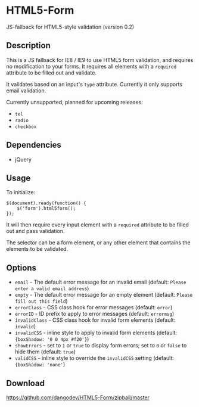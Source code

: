HTML5-Form
==========

JS-fallback for HTML5-style validation (version 0.2)

Description
-----------
This is a JS fallback for IE8 / IE9 to use HTML5 form validation, and requires no modification to your forms. It requires all elements with a `required` attribute to be filled out and validate.

It validates based on an input's `type` attribute. Currently it only supports email validation.

Currently unsupported, planned for upcoming releases:
* `tel`
* `radio`
* `checkbox`


Dependencies
------------
- jQuery


Usage
-----
To initialize:

	$(document).ready(function() {
		$('form').html5form();
	});

It will then require every input element with a `required` attribute to be filled out and pass validation.

The selector can be a form element, or any other element that contains the elements to be validated.


Options
-------
* `email` - The default error message for an invalid email (default: `Please enter a valid email address`)
* `empty` - The default error message for an empty element (default: `Please fill out this field`)
* `errorClass` - CSS class hook for error messages (default: `error`)
* `errorID` - ID prefix to apply to error messages (default: `errormsg`)
* `invalidClass` - CSS class hook for invalid form elements (default: `invalid`)
* `invalidCSS` - inline style to apply to invalid form elements (default: `{boxShadow: '0 0 4px #f20'}`)
* `showErrors` - set to `1` or `true` to display form errors; set to `0` or `false` to hide them (default: `true`)
* `validCSS` - inline style to override the `invalidCSS` setting (default: `{boxShadow: 'none'`)


Download
--------
https://github.com/dangodev/HTML5-Form/zipball/master